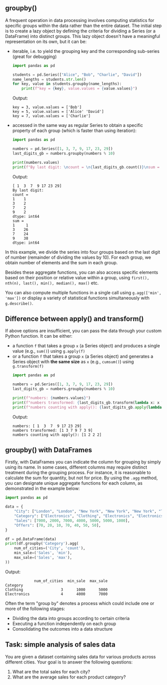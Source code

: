 ## groupby()
A frequent operation in data processing involves computing statistics for specific groups within the data rather than the entire dataset. The initial step is to create a lazy object by defining the criteria for dividing a Series (or a DataFrame) into distinct groups. This lazy object doesn't have a meaningful representation on its own, but it can be:
* iterable, i.e. to yield the grouping key and the corresponding sub-series (great for debugging)
    ```python
    import pandas as pd
    
    students = pd.Series(["Alice", "Bob", "Charlie", "David"])
    name_lengths = students.str.len()
    for key, value in students.groupby(name_lengths):
        print(f"key = {key}, value.values = {value.values}")
    ```
    Output:
    ```
    key = 3, value.values = ['Bob']
    key = 5, value.values = ['Alice' 'David']
    key = 7, value.values = ['Charlie']
    ```
* accessed in the same way as regular Series to obtain a specific property of each group (which is faster than using iteration):
    ```python
    import pandas as pd
  
    numbers = pd.Series([1, 3, 7, 9, 17, 23, 29])
    last_digits_gb = numbers.groupby(numbers % 10)
  
    print(numbers.values)
    print(f"By last digit: \ncount = \n{last_digits_gb.count()}\nsum = \n{last_digits_gb.sum()}")
    ```
    Output:
    ```
    [ 1  3  7  9 17 23 29]
    By last digit: 
    count = 
    1    1
    3    2
    7    2
    9    2
    dtype: int64
    sum = 
    1     1
    3    26
    7    24
    9    38
    dtype: int64
    ```
In this example, we divide the series into four groups based on the last digit of number (remainder of dividing the values by 10). For each group, we obtain number of elements and the sum in each group.

Besides these aggregate functions, you can also access specific elements based on their position or relative value within a group, using `first(), nth(n), last(), min(), median(), max()` etc.

You can also compute multiple functions in a single call using `g.agg(['min', 'max'])` or display a variety of statistical functions simultaneously with `g.describe()`.

## Difference between apply() and transform()
If above options are insufficient, you can pass the data through your custom Python function. It can be either:
* a function `f` that takes a group `x` (a Series object) and produces a single value (e.g., `sum()`) using `g.apply(f)`
* or a function `f` that takes a group `x` (a Series object) and generates a Series object with **the same size** as `x` (e.g., `cumsum()`) using `g.transform(f)`
    ```python
    import pandas as pd
  
    numbers = pd.Series([1, 3, 7, 9, 17, 23, 29])
    last_digits_gb = numbers.groupby(numbers % 10)
  
    print(f"numbers: {numbers.values}")
    print(f"numbers transformed: {last_digits_gb.transform(lambda x: x % 10).values}")
    print(f"numbers counting with apply(): {last_digits_gb.apply(lambda x: len(x)).values}")
    ```
    Output:
    ```
    numbers: [ 1  3  7  9 17 23 29]
    numbers transformed: [1 3 7 9 7 3 9]
    numbers counting with apply(): [1 2 2 2]
    ```
## groupby() with DataFrames
Firstly, with DataFrames you can indicate the column for grouping by simply using its name. In some cases, different columns may require distinct treatment during the grouping process. For instance, it is reasonable to calculate the sum for quantity, but not for price. By using the `.agg` method, you can designate unique aggregate functions for each column, as demonstrated in the example below: 
```python
import pandas as pd

data = {
    "City": ["London", "London", "New York", "New York", "New York", "Tokyo", "Tokyo"],
    "Category": ["Electronics", "Clothing", "Electronics", "Electronics", "Clothing", "Electronics", "Clothing"],
    "Sales": [7000, 2000, 7000, 4000, 5000, 5000, 1000],
    "Offers": [70, 20, 10, 70, 40, 50, 50],
}

df = pd.DataFrame(data)
print(df.groupby('Category').agg(
    num_of_cities=('City', 'count'),
    min_sale=('Sales', 'min'),
    max_sale=('Sales', 'max'),
))
```
Output:
```
             num_of_cities  min_sale  max_sale
Category                                      
Clothing                 3      1000      5000
Electronics              4      4000      7000
```

Often the term "group by" denotes a process which could include one or more of the following stages:
 - Dividing the data into groups according to certain criteria
 - Executing a function independently on each group
 - Consolidating the outcomes into a data structure

## Task: simple analysis of sales data
You are given a dataset containing sales data for various products across different cities. Your goal is to answer the following questions:
1. What are the total sales for each city?
2. What are the average sales for each product category?
